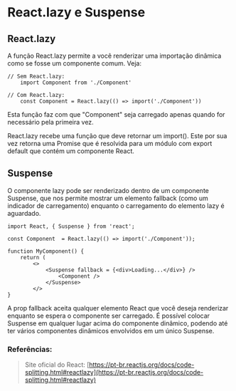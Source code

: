 ﻿# React.lazy e Suspense

## React.lazy

A função React.lazy permite a você renderizar uma importação dinâmica como se fosse um componente comum. Veja:

	// Sem React.lazy:
		import Component from './Component'

	// Com React.lazy:
		const Component = React.lazy(() => import('./Component'))

Esta função faz com que "Component" seja carregado apenas quando for necessário pela primeira vez.

React.lazy recebe uma função que deve retornar um import(). Este por sua vez retorna uma Promise que é resolvida para um módulo com export default que contém um componente React.

## Suspense

O componente lazy pode ser renderizado dentro de um componente Suspense, que nos permite mostrar um elemento fallback (como um indicador de carregamento) enquanto o carregamento do elemento lazy é aguardado.

	import React, { Suspense } from 'react';

	const Component  = React.lazy(() => import('./Component'));
	
	function MyComponent() {
		return (
			<>
				<Suspense fallback = {<div>Loading...</div>} />
					<Component />
				</Suspense>
			</>	
	}

A prop fallback aceita qualquer elemento React que você deseja renderizar enquanto se espera o componente ser carregado. É possível colocar Suspense em qualquer lugar acima do componente dinâmico, podendo até ter vários componentes dinâmicos envolvidos em um único Suspense.

 ### Referências:

> Site oficial do React: [https://pt-br.reactjs.org/docs/code-splitting.html#reactlazy](https://pt-br.reactjs.org/docs/code-splitting.html#reactlazy)
